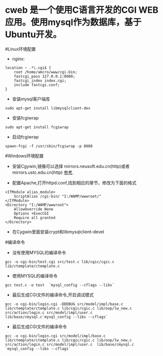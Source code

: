 # cweb 是一个使用C语言开发的CGI WEB应用。使用mysql作为数据库，基于Ubuntu开发。

#Linux环境配置
* nginx:
```
location ~ .*\.cgi$ {
    root /home/amcro/www/cgi-bin;
    fastcgi_pass 127.0.0.1:8080;
    fastcgi_index index.cgi;
    include fastcgi.conf;
}
```
* 安装mysql客户端库
```
sudo apt-get install libmysqlclient-dev
```
* 安装fcgiwrap
```
sudo apt-get install fcgiwrap
```
* 启动fcgiwrap
```
spawn-fcgi -f /usr/sbin/fcgiwrap -p 8080
```

#Windows环境配置
* 安装Cgywin,镜像可以选择 mirrors.neusoft.edu.cn(http)或者mirrors.ustc.edu.cn(http)
[参考](https://cygwin.com/mirrors.html).

* 配置Apache,打开httpd.conf,找到相应的章节，修改为下面的格式
```
<IfModule alias_module>
    ScriptAlias /cgi-bin/ "I:/WAMP/wwwroot/"
</IfModule>
<Directory "I:/WAMP/wwwroot">
    AllowOverride None
    Options +ExecCGI
    Require all granted
</Directory>
```
* 在Cygwin里面安装crypt和libmysqlclient-devel


#编译命令
* 没有使用MYSQL的编译命令
```
gcc -o cgi-bin/test.cgi src/test.c lib/cgic/cgic.c lib/ctemplate/ctemplate.c
```
* 使用MYSQL的编译命令
```
gcc test.c -o test  `mysql_config --cflags --libs`
```
* 最后生成CGI文件的编译命令,开启调试模式
```
gcc -o cgi-bin/login.cgi -DDEBUG src/model/impl/base.c lib/ctemplate/ctemplate.c lib/cgic/cgic.c lib/oop/lw_new.c src/action/login.c src/model/impl/user.c  lib/base/cmysql.c`mysql_config --libs --cflags`
```

* 最后生成CGI文件的编译命令
```
gcc -o cgi-bin/login.cgi src/model/impl/base.c lib/ctemplate/ctemplate.c lib/cgic/cgic.c lib/oop/lw_new.c src/action/login.c src/model/impl/user.c  lib/base/cmysql.c `mysql_config --libs --cflags`
```
